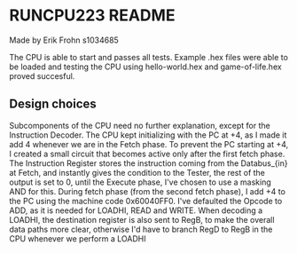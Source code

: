# RUNCPU223 README

Made by
Erik Frohn
s1034685

The CPU is able to start and passes all tests. Example .hex files were able to be loaded and testing the CPU using hello-world.hex and game-of-life.hex proved succesful. 

## Design choices
Subcomponents of the CPU need no further explanation, except for the Instruction Decoder. The CPU kept initializing with the PC at +4, as I made it add 4 whenever we are in the Fetch phase. To prevent the PC starting at +4, I created a small circuit that becomes active only after the first fetch phase. The Instruction Register stores the instruction coming from the Databus_{in} at Fetch, and instantly gives the condition to the Tester, the rest of the output is set to 0, until the Execute phase, I've chosen to use a masking AND for this. During fetch phase (from the second fetch phase), I add +4 to the PC using the machine code 0x60040FF0. I've defaulted the Opcode to ADD, as it is needed for LOADHI, READ and WRITE. When decoding a LOADHI, the destination register is also sent to RegB, to make the overall data paths more clear, otherwise I'd have to branch RegD to RegB in the CPU whenever we perform a LOADHI
